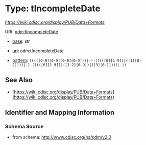# Type: tIncompleteDate




_https://wiki.cdisc.org/display/PUB/Data+Formats_



URI: [odm:tIncompleteDate](http://www.cdisc.org/ns/odm/v2.0/tIncompleteDate)

* [base](https://w3id.org/linkml/base): str

* [uri](https://w3id.org/linkml/uri): odm:tIncompleteDate



* [pattern](https://w3id.org/linkml/pattern): `(((([0-9][0-9][0-9][0-9]))|-)-(((([0][1-9])|([1][0-2])))|-)-(((([0][1-9])|([1-2][0-9])|([3][0-1])))|-))`






## See Also

* [https://wiki.cdisc.org/display/PUB/Data+Formats](https://wiki.cdisc.org/display/PUB/Data+Formats)

## Identifier and Mapping Information







### Schema Source


* from schema: http://www.cdisc.org/ns/odm/v2.0



